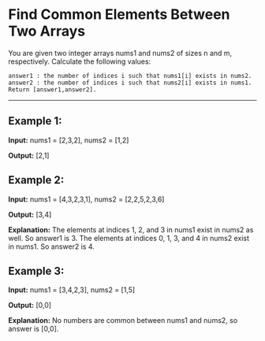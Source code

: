 # Find Common Elements Between Two Arrays

You are given two integer arrays nums1 and nums2 of sizes n and m, respectively. Calculate the following values:

    answer1 : the number of indices i such that nums1[i] exists in nums2.
    answer2 : the number of indices i such that nums2[i] exists in nums1.
    Return [answer1,answer2].

---

## Example 1:

**Input:** nums1 = [2,3,2], nums2 = [1,2]

**Output:** [2,1]


## Example 2:

**Input:** nums1 = [4,3,2,3,1], nums2 = [2,2,5,2,3,6]

**Output:** [3,4]

**Explanation:** The elements at indices 1, 2, and 3 in nums1 exist in nums2 as well. So answer1 is 3. The elements at indices 0, 1, 3, and 4 in nums2 exist in nums1. So answer2 is 4.


## Example 3:

**Input:** nums1 = [3,4,2,3], nums2 = [1,5]

**Output:** [0,0]

**Explanation:** No numbers are common between nums1 and nums2, so answer is [0,0].

 